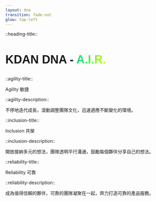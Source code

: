 ```yaml
---
layout: dna
transition: fade-out
glow: top-left
---
```


::heading-title::

<h2>
  KDAN DNA - <span>A.I.R.</span>
</h2>

::agility-title::

<span v-mark.circle.green>A</span>gility 敏捷

::agility-description::

不停地迭代成長，滾動調整團隊文化，迅速適應不斷變化的環境。

::inclusion-title::

<span v-mark.circle.green>I</span>nclusion 共榮

::inclusion-description::

開放接納多元的想法，團隊透明平行溝通，鼓勵每個夥伴分享自己的想法。

::reliability-title::

<span v-mark.circle.green>R</span>eliability 可靠

::reliability-description::

成為值得信賴的夥伴，可靠的團隊凝聚在一起，齊力打造可靠的產品服務。

<style scoped>
h2 {
  font-family: 'Allumi Std', sans-serif;
  font-weight: 600;
  font-size: 36px;

  span {
    color: transparent;
    background: linear-gradient(to right, #00dc87 0%, #c8ff00 100%);
    background-clip: text;
  }
}
</style>
